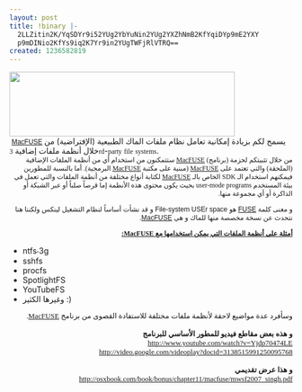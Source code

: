 ```yaml
---
layout: post
title: !binary |-
  2LLZitin2K/YqSDYr9i52YUg2YbYuNin2YUg2YXZhNmB2KfYqiDYp9mE2YXY
  p9mDINio2KfYs9iq2K7Yr9in2YUgTWFjRlVTRQ==
created: 1236582819
---
```

<div class="rtecenter"><a href="http://macfuse.googlecode.com/svn/trunk/core/packaging/images/MacFUSE_Banner.png"><img width="401" height="115" alt="" src="http://macfuse.googlecode.com/svn/trunk/core/packaging/images/MacFUSE_Banner.png" /></a></div>
&nbsp;<span style="font: 12.0px Helvetica"><a href="http://code.google.com/p/macfuse/">MacFUSE</a> </span>يسمح لكم بزيادة إمكانية تعامل نظام ملفات الماك الطبيعية (الإفتراضية) من خلال أنظمة ملفات إضافية <span style="font: 12.0px Lucida Grande">3rd</span>-<span style="font: 12.0px Lucida Grande">party</span> <span style="font: 12.0px Lucida Grande">file</span> <span style="font: 12.0px Lucida Grande">systems</span>.
<p dir="rtl" style="margin: 0.0px 0.0px 13.0px 0.0px; text-align: right; font: 12.0px Geeza Pro">من خلال تثبيتكم لحزمة (برنامج) <span style="font: 12.0px Lucida Grande"><a href="http://code.google.com/p/macfuse/">MacFUSE</a></span> ستتمكنون من استخدام أي من أنظمة الملفات الإضافية (الملحقة) والتي تعتمد على <span style="font: 12.0px Lucida Grande"><a href="http://code.google.com/p/macfuse/">MacFUSE</a> (</span>مبنية<span style="font: 12.0px Lucida Grande"> </span>على<span style="font: 12.0px Lucida Grande"> </span>مكتبة<span style="font: 12.0px Lucida Grande"> <a href="http://code.google.com/p/macfuse/">MacFUSE</a> </span>البرمجية<span style="font: 12.0px Lucida Grande">). </span>أما<span style="font: 12.0px Lucida Grande"> </span>بالنسبة<span style="font: 12.0px Lucida Grande"> </span>للمطورين فيمكنهم استخدام الـ <span style="font: 12.0px Lucida Grande">SDK </span>الخاص<span style="font: 12.0px Lucida Grande"> </span>بالـ<span style="font: 12.0px Lucida Grande"> <a href="http://code.google.com/p/macfuse/">MacFUSE</a> </span>لكتابة<span style="font: 12.0px Lucida Grande"> </span>أنواع<span style="font: 12.0px Lucida Grande"> </span>مختلفة<span style="font: 12.0px Lucida Grande"> </span>من<span style="font: 12.0px Lucida Grande"> </span>أنظمة الملفات والتي تعمل في بيئة المستخدم <span style="font: 12.0px Lucida Grande">user</span>-<span style="font: 12.0px Lucida Grande">mode</span> <span style="font: 12.0px Lucida Grande">programs</span> بحيث يكون محتوى هذه الأنظمة إما قرصاً صلباً أو عبر الشبكة أو الذاكرة أو أي مجموعة منها.</p>
<p dir="rtl" style="margin: 0.0px 0.0px 13.0px 0.0px; text-align: right; font: 12.0px Geeza Pro">و<span style="font: 12.0px Helvetica"> </span>معنى<span style="font: 12.0px Helvetica"> </span>كلمة<span style="font: 12.0px Helvetica"> <a href="http://fuse.sourceforge.net/">FUSE</a> </span>هو<span style="font: 12.0px Helvetica"> File-system USEr space </span>و<span style="font: 12.0px Helvetica"> </span>قد<span style="font: 12.0px Helvetica"> </span>نشأت<span style="font: 12.0px Helvetica"> </span>أساساً<span style="font: 12.0px Helvetica"> </span>لنظام<span style="font: 12.0px Helvetica"> </span>التشغيل<span style="font: 12.0px Helvetica"> </span>لينكس<span style="font: 12.0px Helvetica"> </span>ولكننا<span style="font: 12.0px Helvetica"> </span>هنا<span style="font: 12.0px Helvetica"> </span>نتحدث<span style="font: 12.0px Helvetica"> </span>عن<span style="font: 12.0px Helvetica"> </span>نسخة<span style="font: 12.0px Helvetica"> </span>مخصصة<span style="font: 12.0px Helvetica"> </span>منها<span style="font: 12.0px Helvetica"> </span>للماك<span style="font: 12.0px Helvetica"> </span>و<span style="font: 12.0px Helvetica"> </span>هي<span style="font: 12.0px Helvetica"> <a href="http://code.google.com/p/macfuse/">MacFUSE</a>.</span></p>
<p dir="rtl" style="margin: 0.0px 0.0px 13.0px 0.0px; text-align: right; font: 12.0px Geeza Pro"><u><b>أمثلة على أنظمة الملفات التي يمكن استخدامها مع </b></u><span style="font: 12.0px Lucida Grande"><a href="http://code.google.com/p/macfuse/"><u><b>MacFUSE</b></u></a></span><u><b>:</b></u></p>
<ul>
    <li>ntfs<span style="font: 12.0px Geeza Pro">-</span>3g</li>
    <li>sshfs</li>
    <li>procfs</li>
    <li>SpotlightFS</li>
    <li>YouTubeFS</li>
    <li>وغيرها الكثير :)</li>
</ul>
<p dir="rtl" style="margin: 0.0px 0.0px 13.0px 0.0px; text-align: right; font: 13.0px Geeza Pro">وسأفرد عدة مواضيع لاحقة لأنظمة ملفات مختلفة للاستفادة القصوى من برنامج <span style="font: 13.0px Lucida Grande"><a href="http://code.google.com/p/macfuse/">MacFUSE</a></span>.<br />
<br />
<b> و هذه بعض مقاطع فيديو للمطور الأساسي للبرنامج</b><br />
<a href="http://www.youtube.com/watch?v=Yjdp70474LE"> http://www.youtube.com/watch?v=Yjdp70474LE</a><br />
<a href="http://video.google.com/videoplay?docid=3138515991250095768"> http://video.google.com/videoplay?docid=3138515991250095768</a><br />
<br />
<b> و هذا عرض تقديمي</b><br />
<a href="http://osxbook.com/book/bonus/chapter11/macfuse/mwsf2007_singh.pdf"> http://osxbook.com/book/bonus/chapter11/macfuse/mwsf2007_singh.pdf</a></p>
<!--break-->
